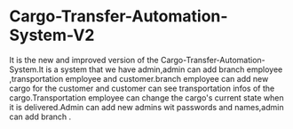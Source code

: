 # Cargo-Transfer-Automation-System-V2
It is the new and improved version of the Cargo-Transfer-Automation-System.It is a system that we have admin,admin can add branch employee ,transportation employee and customer.branch employee can add new cargo for the customer and customer can see transportation infos of the cargo.Transportation employee can change the cargo's current state when it is delivered.Admin can add new admins wit passwords and names,admin can add branch .
